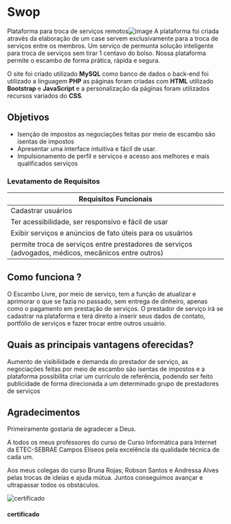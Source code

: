 
# Swop
Plataforma para troca de serviços remotos![image](https://user-images.githubusercontent.com/67063112/136670780-48c6c625-2a60-4ab5-afbe-cb6fb0899c00.png)
A plataforma foi criada através da elaboração de um case servem exclusivamente para a troca de serviços entre os membros. 
Um serviço de permunta solução inteligente para troca de serviços sem tirar 1 centavo do bolso. Nossa plataforma permite o escambo de forma prática, rápida e segura.

O site foi criado utilizado **MySQL** como banco de dados o back-end foi utilizado a linguagem **PHP** as páginas foram criadas com **HTML** utilizado **Bootstrap** e **JavaScript**
e a personalização da páginas foram utilizados recursos variados do **CSS**.

## Objetivos 
- Isenção de impostos as negociações feitas por meio de escambo são isentas de impostos
- Apresentar uma interface intuitiva e fácil de usar.
- Impulsionamento de perfil e serviços e acesso aos melhores e mais qualificados serviços

### Levatamento de Requisitos 

|Requisitos Funcionais|
|---------------------|
|Cadastrar usuários   |
|Ter acessibilidade, ser responsivo e fácil de usar|
|Exibir serviços e anúncios de fato úteis para os usuários|
|permite troca de serviços entre prestadores de serviços (advogados, médicos, mecânicos entre outros)|

## Como funciona ?
O Escambo Livre, por meio de serviço, tem a função de atualizar e aprimorar o que se fazia no passado, sem entrega de dinheiro, apenas como o pagamento em prestação de serviços. O prestador de serviço irá se cadastrar na plataforma e terá direito a inserir seus dados de contato, portfólio de serviços e fazer trocar entre outros usuário.

## Quais as principais vantagens oferecidas?
Aumento de visibilidade e demanda do prestador de serviço, as negociações feitas por meio de escambo são isentas de impostos e a plataforma possibilita criar um currículo de referência, podendo ser feito publicidade de forma direcionada a um determinado grupo de prestadores de serviços

## Agradecimentos
Primeiramente gostaria de agradecer a Deus.

A todos os meus professores do curso de Curso Informática para Internet da ETEC-SEBRAE Campos Elíseos pela excelência da qualidade técnica de cada um.

Aos meus colegas do curso Bruna Rojas; Robson Santos e Andressa Alves pelas trocas de ideias e ajuda mútua. Juntos conseguimos avançar e ultrapassar todos os obstáculos.

![certificado](https://user-images.githubusercontent.com/67063112/136677702-9fd76d39-d7c8-40ca-839a-a2b85b315d1f.jpg)
#### certificado
